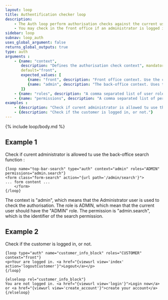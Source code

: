 ```yaml
---
layout: loop
title: Authentification checker loop
description:
    - The Auth loop perform authorisation checks against the current user in the front-office or back-office context. This loop returns nothing if the authaurization fails, or the loop contents if it succeds.
    - You may check in the front office if an administrator is logged in, and perform specific functions in your front-office template (such as direct editing, for example).
sidebar: loop
subnav: loop_auth
uses_global_argument: false
returns_global_outputs: true
type: auth
arguments :
    - {name: "context", 
       description: "Defines the authorisation check context", mandatory="false", 
       default="front", 
       expected_values: [
          {name: "front", description: "Front office context. Use the customer user to perform the check."},
          {name: "admin", description: "The back-office context. Uses the admin user to perform the check."}
       ]}
    - {name: "roles", description: "A comma separated list of user roles", mandatory: "true"}
    - {name: "permissions", description: "A comma separated list of permissions. If empty or missing, the authorization is checked against the roles only"}
examples :
    - {description: "Check if curent administrator is allowed tu use the back-office search function"}
    - {description: "Check if the customer is logged in, or not."}
---
```


{% include loop/body.md %}

## Example 1

Check if curent administrator is allowed tu use the back-office search function :

```smarty
{loop name="top-bar-search" type="auth" context="admin" roles="ADMIN" permissions="admin.search"}
<form class="form-search" action="{url path='/admin/search'}">
... form content ...
	</form>
{/loop}
```
The context is "admin", which means that the Administrator user is used to check the authorisation.
The role is ADMIN, which mean that the current user should have the "ADMIN" role.
The permission is "admin.search", which is the identifier of the search permission.

## Example 2

Check if the customer is logged in, or not.

```smarty
{loop type="auth" name="customer_info_block" roles="CUSTOMER" context="front"}
<p>Your are logged in. <a href="{viewurl view='index' action='logoutCustomer'}">Logout</a></p>
{/loop}

{elseloop rel="customer_info_block"}
You are not logged in. <a href="{viewurl view='login'}">Login now</a> or <a href="{viewurl view='create_account'}">create your account</a>
{/elseloop}
``` 